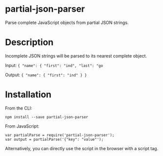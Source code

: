 # partial-json-parser
Parse complete JavaScript objects from partial JSON strings.

# Description
Incomplete JSON strings will be parsed to its nearest complete object. 

Input: 
`{
  "name": {
    "first": "ind",
    "last": "go`
    
Output:
`{
  "name": {
    "first": "ind"
  }
}`

# Installation
From the CLI:

    npm install --save partial-json-parser
    
From JavaScript:

    var partialParse = require('partial-json-parser');
    var output = partialParse('{"key": "value"');
    
Alternatively, you can directly use the script in the browser with a script tag.
